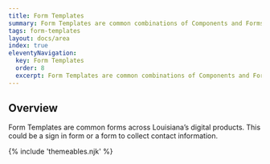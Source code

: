 ```yaml
---
title: Form Templates
summary: Form Templates are common combinations of Components and Forms elements.
tags: form-templates
layout: docs/area
index: true
eleventyNavigation:
  key: Form Templates
  order: 8
  excerpt: Form Templates are common combinations of Components and Forms elements.
---
```


## Overview

Form Templates are common forms across Louisiana’s digital products. This could be a sign in form or a form to collect contact information.

{% include 'themeables.njk' %}

